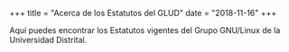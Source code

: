 +++
title = "Acerca de los Estatutos del GLUD"
date = "2018-11-16"
+++

Aquí puedes encontrar los Estatutos vigentes del Grupo GNU/Linux de la Universidad Distrital.
